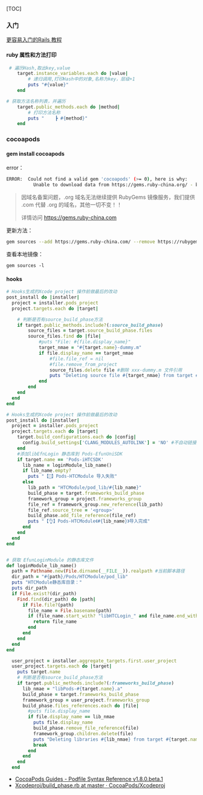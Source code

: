 [TOC]

### 入门

[更容易入门的Rails 教程](https://legacy.gitbook.com/book/sg552/happy_book_rails/details)

#### ruby 属性和方法打印

```ruby
 # 遍历Hash,取出key,value
    target.instance_variables.each do |value|
        # 递归调用,打印Hash中的对象,名称为key，层级+1
        puts "#{value}"
    end

# 获取方法名称列表，并遍历
    target.public_methods.each do |method|
        # 打印方法名称
        puts "    ┣ #{method}"
    end
```

### cocoapods
#### gem install cocoapods

error：

```bash
ERROR:  Could not find a valid gem 'cocoapods' (>= 0), here is why:
          Unable to download data from https://gems.ruby-china.org/ - bad response Not Found 404 (https://gems.ruby-china.org/specs.4.8.gz)
```

> 因域名备案问题，.org 域名无法继续提供 RubyGems 镜像服务，我们提供 .com 代替 .org 的域名，其他一切不变！！
> 
> 详情访问 https://gems.ruby-china.com


更新方法：

```bash
gem sources --add https://gems.ruby-china.com/ --remove https://rubygems.org/ --remove https://gems.ruby-china.org/
```

查看本地镜像：
```
gem sources -l  
```


#### hooks

```ruby
# Hooks生成的Xcode project 操作前做最后的改动
post_install do |installer|
  project = installer.pods_project
  project.targets.each do |target|

    # 判断是否有source_build_phase方法
    if target.public_methods.include?(:source_build_phase)
        source_files = target.source_build_phase.files
        source_files.find do |file|
            #puts "File: #{file.display_name}"
            target_nmae = "#{target.name}-dummy.m"
            if file.display_name == target_nmae
                #file.file_ref = nil
                #file.remove_from_project
                source_files.delete file #删除 xxx-dummy.m 文件引用
                puts "Deleting source file #{target_nmae} from target #{target.name}."
            end
        end
    end
  end
end
```


```ruby
# Hooks生成的Xcode project 操作前做最后的改动
post_install do |installer|
  project = installer.pods_project
  project.targets.each do |target|
    target.build_configurations.each do |config|
      config.build_settings['CLANG_MODULES_AUTOLINK'] = 'NO' #不自动链接系统库
    end
    #添加libEfnLogin 静态库到 Pods-EfunUniSDK
    if target.name == 'Pods-iHTCSDK'
      lib_name = loginModule_lib_name()
      if lib_name.empty?
        puts "【🚫】Pods-HTCModule 导入失败"
      else
        lib_path = "HTCModule/pod_lib/#{lib_name}"
        build_phase = target.frameworks_build_phase
        framework_group = project.frameworks_group
        file_ref = framework_group.new_reference(lib_path)
        file_ref.source_tree = '<group>'
        build_phase.add_file_reference(file_ref)
        puts "【👌】Pods-HTCModule《#{lib_name}》导入完成"
      end
    end
  end
end


# 获取 EfunLoginModule 的静态库文件
def loginModule_lib_name()
  path = Pathname.new(File.dirname(__FILE__)).realpath #当前脚本路径
  dir_path = "#{path}/Pods/HTCModule/pod_lib"
  puts "HTCModule静态库目录："
  puts dir_path
  if File.exist?(dir_path)
    Find.find(dir_path) do |path|
      if File.file?(path)
        file_name = File.basename(path)
        if (file_name.start_with? "libHTCLogin_" and file_name.end_with? ".a")
          return file_name
        end
      end
    end
  end
end
```


```ruby
  user_project = installer.aggregate_targets.first.user_project
  user_project.targets.each do |target|
    puts target.name
    # 判断是否有source_build_phase方法
    if target.public_methods.include?(:frameworks_build_phase)
      lib_nmae = "libPods-#{target.name}.a"
      build_phase = target.frameworks_build_phase
      framework_group = user_project.frameworks_group
      build_phase.files_references.each do |file|
        #puts file.display_name
        if file.display_name == lib_nmae
          puts file.display_name
          build_phase.remove_file_reference(file)
          framework_group.children.delete(file)
          puts "Deleting libraries #{lib_nmae} from target #{target.name}."
          break
        end
      end
    end
  end
```

- [CocoaPods Guides - Podfile Syntax Reference <span>v1.8.0.beta.1</span>](https://guides.cocoapods.org/syntax/podfile.html#group_hooks)
- [Xcodeproj/build_phase.rb at master · CocoaPods/Xcodeproj](https://github.com/CocoaPods/Xcodeproj/blob/master/lib/xcodeproj/project/object/build_phase.rb)